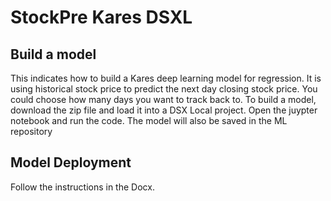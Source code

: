 # StockPre Kares DSXL
## Build a model
This indicates how to build a Kares deep learning model for regression. It is using historical stock price to predict the next day closing stock price. You could choose how many days you want to track back to. 
To build a model, download the zip file and load it into a DSX Local project. Open the juypter notebook and run the code. The model will also be saved in the ML repository
## Model Deployment
Follow the instructions in the Docx. 
